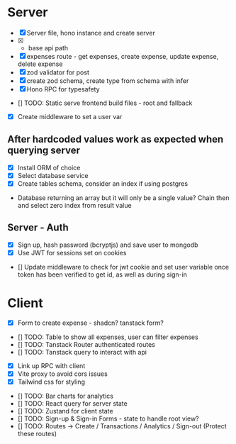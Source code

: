 # Server

- [x] Server file, hono instance and create server
- [x] - base api path
- [x] expenses route - get expenses, create expense, update expense, delete expense
- [x] zod validator for post
- [x] create zod schema, create type from schema with infer
- [x] Hono RPC for typesafety
- [] TODO: Static serve frontend build files - root and fallback
- [x] Create middleware to set a user var

## After hardcoded values work as expected when querying server

- [x] Install ORM of choice
- [x] Select database service
- [x] Create tables schema, consider an index if using postgres

- Database returning an array but it will only be a single value? Chain then and select zero index from result value

## Server - Auth

- [x] Sign up, hash password (bcryptjs) and save user to mongodb
- [x] Use JWT for sessions set on cookies
- [] Update middleware to check for jwt cookie and set user variable once token has been verified to get id, as well as during sign-in

# Client

- [x] Form to create expense - shadcn? tanstack form?
- [] TODO: Table to show all expenses, user can filter expenses
- [] TODO: Tanstack Router authenticated routes
- [] TODO: Tanstack query to interact with api
- [x] Link up RPC with client
- [x] Vite proxy to avoid cors issues
- [x] Tailwind css for styling
- [] TODO: Bar charts for analytics
- [] TODO: React query for server state
- [] TODO: Zustand for client state
- [] TODO: Sign-up & Sign-in Forms - state to handle root view?
- [] TODO: Routes -> Create / Transactions / Analytics / Sign-out (Protect these routes)
